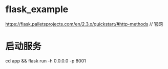 # flask_example
https://flask.palletsprojects.com/en/2.3.x/quickstart/#http-methods // 官网
# 启动服务
cd app && flask run -h 0.0.0.0 -p 8001

